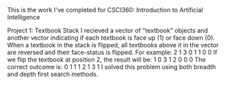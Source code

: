 This is the work I've completed for CSCI360: Introduction to Artificial Intelligence

Project 1: Textbook Stack
I recieved a vector of "textbook" objects and another vector indicating if each textbook is face up (1) or face down (0). When a textbook in the stack is flipped, all textbooks above it in the vector are reversed and their face-status is flipped. For example:
2 1
3 0
1 1
0 0
If we flip the textbook at position 2, the result will be:
1 0
3 1
2 0
0 0
The correct outcome is:
0 1
1 1
2 1
3 1
I solved this problem using both breadth and depth first search methods.
